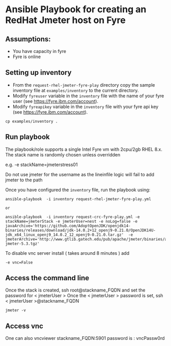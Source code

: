 # Ansible Playbook for creating an RedHat Jmeter host on Fyre

## Assumptions:

 - You have capacity in fyre
 - Fyre is online

## Setting up inventory

- From the `request-rhel-jmeter-fyre-play` directory copy the sample inventory file at `examples/inventory` to the  current directory.
- Modify `fyreuser` variable in the `inventory` file with the name of your fyre user (see https://fyre.ibm.com/account).
- Modify `fyreapikey` variable in the `inventory` file  with your fyre api key (see https://fyre.ibm.com/account).

```
cp examples/inventory .
```

## Run playbook

The playbook/role supports a single Intel Fyre vm with 2cpu/2gb RHEL 8.x.  The stack name is randomly chosen unless overridden

e.g. -e stackName=jmeterstress01

Do not use jmeter for the username as the lineinfile logic will fail to add jmeter to the path


Once you have configured the `inventory` file, run the playbook using:

```
ansible-playbook  -i inventory request-rhel-jmeter-fyre-play.yml 

or

ansible-playbook  -i inventory request-crc-fyre-play.yml -e stackName=jmeterStack -e jmeterUser=nest -e noLog=false -e javaArchive='https://github.com/AdoptOpenJDK/openjdk14-binaries/releases/download/jdk-14.0.2+12_openj9-0.21.0/OpenJDK14U-jdk_x64_linux_openj9_14.0.2_12_openj9-0.21.0.tar.gz'  -e jmeterArchive='http://www.gtlib.gatech.edu/pub/apache/jmeter/binaries/apache-jmeter-5.3.tgz'
```

To disable vnc server install ( takes around 8 minutes ) add
``` 
-e vnc=False
```

## Access the command line

Once the stack is created, ssh root@stackname_FQDN and set the password for < jmeterUser >
Once the < jmeterUser > password is set, ssh < jmeterUser >@stackname_FQDN

```
jmeter -v
```

## Access vnc 

One can also vncviewer stackname_FQDN:5901
password is : vncPassw0rd
